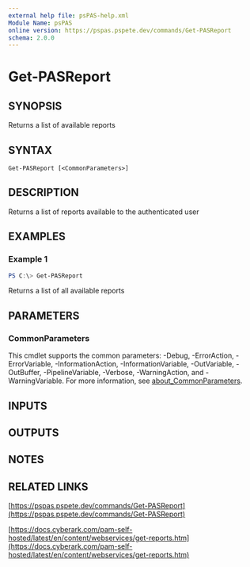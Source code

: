 ```yaml
---
external help file: psPAS-help.xml
Module Name: psPAS
online version: https://pspas.pspete.dev/commands/Get-PASReport
schema: 2.0.0
---
```


# Get-PASReport

## SYNOPSIS
Returns a list of available reports

## SYNTAX

```
Get-PASReport [<CommonParameters>]
```

## DESCRIPTION
Returns a list of reports available to the authenticated user

## EXAMPLES

### Example 1
```powershell
PS C:\> Get-PASReport
```

Returns a list of all available reports

## PARAMETERS

### CommonParameters
This cmdlet supports the common parameters: -Debug, -ErrorAction, -ErrorVariable, -InformationAction, -InformationVariable, -OutVariable, -OutBuffer, -PipelineVariable, -Verbose, -WarningAction, and -WarningVariable. For more information, see [about_CommonParameters](http://go.microsoft.com/fwlink/?LinkID=113216).

## INPUTS

## OUTPUTS

## NOTES

## RELATED LINKS

[https://pspas.pspete.dev/commands/Get-PASReport](https://pspas.pspete.dev/commands/Get-PASReport)

[https://docs.cyberark.com/pam-self-hosted/latest/en/content/webservices/get-reports.htm](https://docs.cyberark.com/pam-self-hosted/latest/en/content/webservices/get-reports.htm)